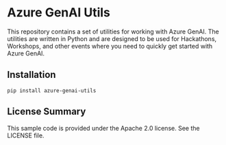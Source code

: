 # Azure GenAI Utils

This repository contains a set of utilities for working with Azure GenAI. The utilities are written in Python and are designed to be used for Hackathons, Workshops, and other events where you need to quickly get started with Azure GenAI.

## Installation
`pip install azure-genai-utils`

## License Summary
This sample code is provided under the Apache 2.0 license. See the LICENSE file.